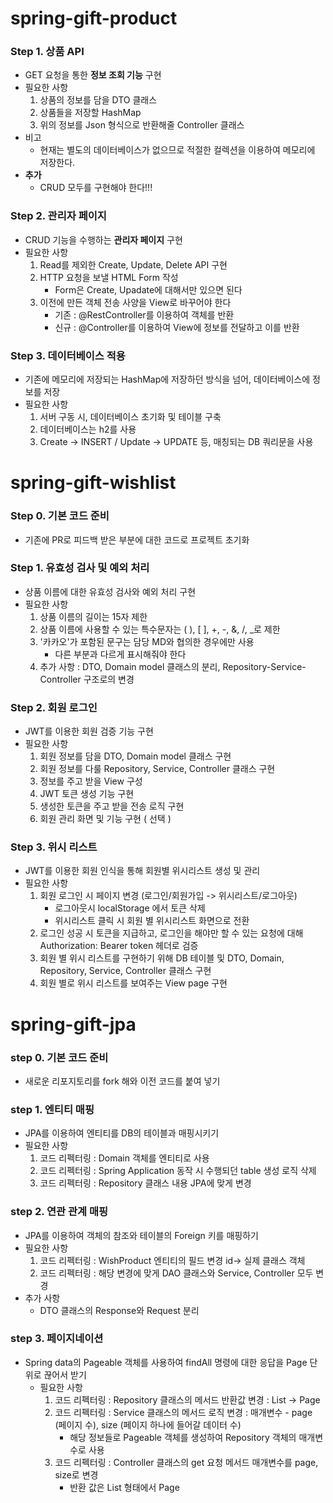 # spring-gift-product
### Step 1. 상품 API
- GET 요청을 통한 **정보 조회 기능** 구현
- 필요한 사항
    1. 상품의 정보를 담을 DTO 클래스
    2. 상품들을 저장할 HashMap
    3. 위의 정보를 Json 형식으로 반환해줄 Controller 클래스
- 비고
    - 현재는 별도의 데이터베이스가 없으므로 적절한 컬렉션을 이용하여 메모리에 저장한다.
- **추가**
    - CRUD 모두를 구현해야 한다!!!
### Step 2. 관리자 페이지
- CRUD 기능을 수행하는 **관리자 페이지** 구현
- 필요한 사항
    1. Read를 제외한 Create, Update, Delete API 구현
    2. HTTP 요청을 보낼 HTML Form 작성
        - Form은 Create, Upadate에 대해서만 있으면 된다
    3. 이전에 만든 객체 전송 사양을 View로 바꾸어야 한다
        - 기존 : @RestController를 이용하여 객체를 반환
        - 신규 : @Controller를 이용하여 View에 정보를 전달하고 이를 반환
### Step 3. 데이터베이스 적용
- 기존에 메모리에 저장되는 HashMap에 저장하던 방식을 넘어, 데이터베이스에 정보를 저장
- 필요한 사항
    1. 서버 구동 시, 데이터베이스 초기화 및 테이블 구축
    2. 데이터베이스는 h2를 사용
    3. Create -> INSERT / Update -> UPDATE 등, 매칭되는 DB 쿼리문을 사용

# spring-gift-wishlist
### Step 0. 기본 코드 준비
- 기존에 PR로 피드백 받은 부분에 대한 코드로 프로젝트 초기화
### Step 1. 유효성 검사 및 예외 처리
- 상품 이름에 대한 유효성 검사와 예외 처리 구현
- 필요한 사항
    1. 상품 이름의 길이는 15자 제한
    2. 상품 이름에 사용할 수 있는 특수문자는 ( ), [ ], +, -, &, /, _로 제한
    3. '카카오'가 포함된 문구는 담당 MD와 협의한 경우에만 사용
        - 다른 부분과 다르게 표시해줘야 한다
    4. 추가 사항 : DTO, Domain model 클래스의 분리, Repository-Service-Controller 구조로의 변경
### Step 2. 회원 로그인
- JWT를 이용한 회원 검증 기능 구현
- 필요한 사항
    1. 회원 정보를 담을 DTO, Domain model 클래스 구현
    2. 회원 정보를 다룰 Repository, Service, Controller 클래스 구현
    3. 정보를 주고 받을 View 구성
    4. JWT 토큰 생성 기능 구현
    5. 생성한 토큰을 주고 받을 전송 로직 구현
    6. 회원 관리 화면 및 기능 구현 ( 선택 )
### Step 3. 위시 리스트
- JWT를 이용한 회원 인식을 통해 회원별 위시리스트 생성 및 관리
- 필요한 사항
    1. 회원 로그인 시 페이지 변경 (로그인/회원가입 -> 위시리스트/로그아웃)
        - 로그아웃시 localStorage 에서 토큰 삭제
        - 위시리스트 클릭 시 회원 별 위시리스트 화면으로 전환
    2. 로그인 성공 시 토큰을 지급하고, 로그인을 해야만 할 수 있는 요청에 대해 Authorization: Bearer token 헤더로 검증
    3. 회원 별 위시 리스트를 구현하기 위해 DB 테이블 및 DTO, Domain, Repository, Service, Controller 클래스 구현
    4. 회원 별로 위시 리스트를 보여주는 View page 구현

# spring-gift-jpa
### step 0. 기본 코드 준비
- 새로운 리포지토리를 fork 해와 이전 코드를 붙여 넣기
### step 1. 엔티티 매핑
- JPA를 이용하여 엔티티를 DB의 테이블과 매핑시키기
- 필요한 사항
    1. 코드 리펙터링 : Domain 객체를 엔티티로 사용
    2. 코드 리펙터링 : Spring Application 동작 시 수행되던 table 생성 로직 삭제
    3. 코드 리펙터링 : Repository 클래스 내용 JPA에 맞게 변경

### step 2. 연관 관계 매핑
- JPA를 이용하여 객체의 참조와 테이블의 Foreign 키를 매핑하기
- 필요한 사항
    1. 코드 리펙터링 : WishProduct 엔티티의 필드 변경 id-> 실제 클래스 객체
    2. 코드 리펙터링 : 해당 변경에 맞게 DAO 클래스와 Service, Controller 모두 변경
- 추가 사항
    - DTO 클래스의 Response와 Request 분리

### step 3. 페이지네이션
- Spring data의 Pageable 객체를 사용하여 findAll 명령에 대한 응답을 Page 단위로 끊어서 받기
  - 필요한 사항
    1. 코드 리펙터링 : Repository 클래스의 메서드 반환값 변경 : List<Object> -> Page<Object>
    2. 코드 리펙터링 : Service 클래스의 메서드 로직 변경 : 매개변수 - page (페이지 수), size (페이지 하나에 들어갈 데이터 수)
       - 해당 정보들로 Pageable 객체를 생성하여 Repository 객체의 매개변수로 사용
    3. 코드 리펙터링 : Controller 클래스의 get 요청 메서드 매개변수를 page, size로 변경 
       - 반환 값은 List<Object> 형태에서 Page<Object> 형태로 변하고 이를 가져다가 Front에 적용하여 페이지네이션 구현!
    4. 페이지 형식을 적용한 View 만들기